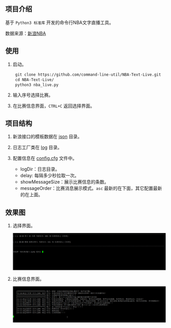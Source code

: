 ## 项目介绍

基于 `Python3 标准库` 开发的命令行NBA文字直播工具。

数据来源：[新浪NBA](http://sports.sina.com.cn/nba/)

## 使用 

1. 启动。

		git clone https://github.com/command-line-util/NBA-Text-Live.git
		cd NBA-Text-Live/
		python3 nba_live.py

2. 输入序号选择比赛。
3. 在比赛信息界面，`CTRL+C` 返回选择界面。

## 项目结构  

1. 新浪接口的模板数据在 [json](./json) 目录。
2. 日志工厂类在 [log](./log) 目录。
3. 配置信息在 [config.cfg](config.cfg) 文件中。

	* logDir：日志目录。
	* delay: 每隔多少秒拉取一次。
	* showMessageSize：展示比赛信息的条数。
	* messageOrder：比赛消息展示模式。`asc` 最新的在下面，其它配置最新的在上面。

## 效果图

1. 选择界面。

	![选择界面](./images/select.png)

2. 比赛信息界面。

	![比赛信息界面](./images/message.png)


